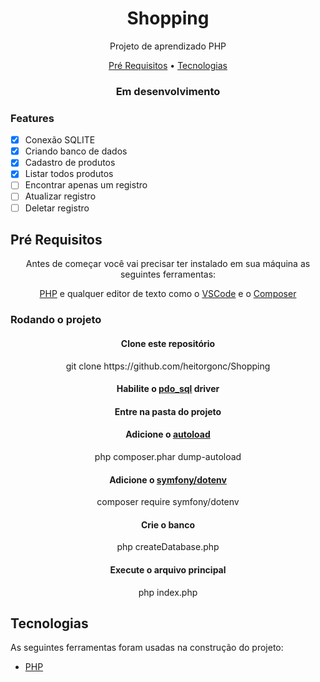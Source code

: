 <h1 align="center">Shopping</h1>

<p align="center">Projeto de aprendizado PHP</p>

<p align="center">
 <a href="#preRequisitos">Pré Requisitos</a> •
 <a href="#tecnologias">Tecnologias</a>
</p>

<h3 align="center"> Em desenvolvimento</h3>

<h3>Features</h3>

- [X] Conexão SQLITE
- [X] Criando banco de dados
- [x] Cadastro de produtos
- [x] Listar todos produtos
- [ ] Encontrar apenas um registro
- [ ] Atualizar registro
- [ ] Deletar registro

<h2 id="preRequisitos">Pré Requisitos</h2>

<p align="center">Antes de começar você vai precisar ter instalado em sua máquina as seguintes ferramentas:</p>
<p align="center"><a href="https://www.php.net/downloads">PHP</a> e qualquer editor de texto como o <a href="https://code.visualstudio.com/">VSCode</a> 
  e o <a href="https://getcomposer.org/doc/00-intro.md">Composer</a></p>

<h3>Rodando o projeto</h3>

<h4 align="center">Clone este repositório</h4>
<p align="center">git clone https://github.com/heitorgonc/Shopping</p>
<h4 align="center">Habilite o <a href="https://www.php.net/manual/en/ref.pdo-sqlite.php">pdo_sql</a> driver</h4>
<h4 align="center">Entre na pasta do projeto</h4>
<h4 align="center">Adicione o <a href="https://getcomposer.org/doc/01-basic-usage.md#autoloading">autoload</a></h4>
<p align="center">php composer.phar dump-autoload</p>
<h4 align="center">Adicione o <a href="https://packagist.org/packages/symfony/dotenv">symfony/dotenv</a></h4>
<p align="center">composer require symfony/dotenv</p>
<h4 align="center">Crie o banco</h4>
<p align="center">php createDatabase.php</p>
<h4 align="center">Execute o arquivo principal</h4>
<p align="center">php index.php</p>

<h2 id="#tecnologias">Tecnologias</h2>

As seguintes ferramentas foram usadas na construção do projeto:

- [PHP](https://php.net/)

